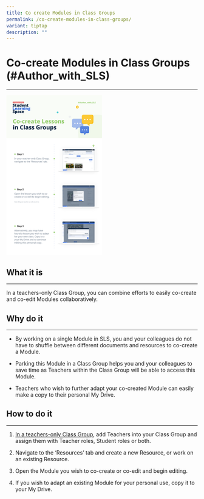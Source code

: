 ```yaml
---
title: Co create Modules in Class Groups
permalink: /co-create-modules-in-class-groups/
variant: tiptap
description: ""
---
```

<h1>Co-create Modules in Class Groups (#Author_with_SLS)</h1>
<hr>
<p></p><a class="isomer-image-wrapper" href="/files/Marcomms/SLS%20Superhero%20Quiz/author%2001.pdf"><img style="width:50%" height="auto" width="100%" src="/images/2Teacher/Marcomms/SLS%20Superhero%20Quiz/Author%201.png"></a>
<h2>What it is</h2>
<hr>
<p>In a teachers-only Class Group, you can combine efforts to easily co-create
and co-edit Modules collaboratively.</p>
<h2>Why do it</h2>
<hr>
<ul data-tight="true" class="tight">
<li>
<p>By working on a single Module in SLS, you and your colleagues do not have
to shuffle between different documents and resources to co-create a Module.</p>
</li>
<li>
<p>Parking this Module in a Class Group helps you and your colleagues to
save time as Teachers within the Class Group will be able to access this
Module.</p>
</li>
<li>
<p>Teachers who wish to further adapt your co-created Module can easily make
a copy to their personal My Drive.</p>
</li>
</ul>
<h2>How to do it</h2>
<hr>
<ol data-tight="true" class="tight">
<li>
<p><a href="/teacher-user-guide/organise/create-class-groups/" rel="noopener noreferrer nofollow" target="_blank">In a teachers-only Class Group</a>,
add Teachers into your Class Group and assign them with Teacher roles,
Student roles or both.</p>
</li>
<li>
<p>Navigate to the ‘Resources’ tab and create a new Resource, or work on
an existing Resource.</p>
</li>
<li>
<p>Open the Module you wish to co-create or co-edit and begin editing.</p>
</li>
<li>
<p>If you wish to adapt an existing Module for your personal use, copy it
to your My Drive.</p>
</li>
</ol>
<p></p>